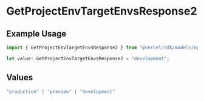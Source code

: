 # GetProjectEnvTargetEnvsResponse2

## Example Usage

```typescript
import { GetProjectEnvTargetEnvsResponse2 } from "@vercel/sdk/models/operations/getprojectenv.js";

let value: GetProjectEnvTargetEnvsResponse2 = "development";
```

## Values

```typescript
"production" | "preview" | "development"
```